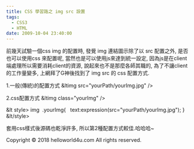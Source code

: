 ```yaml
---
title: CSS 學習路之 img src 設置
tags:
  - CSS3
  - HTML
date: 2009-10-04 23:40:00
---
```


前幾天試驗一個css img 的配置時, 發覺 img 連結圖示除了以 src 配置之外, 是否也可以使用css 來配置呢, 當然也是可以使用js來達到統一設定, 因為js是在client端處理所以需要消耗client的資源, 說起來也不是那麼各師其職的, 為了不讓client的工作量變多, 上網拜了G神後找到了 img src 的 css 配置方式.

1.一般(傳統)的配置方式
&ltimg src="yourPath/yourImg.jpg" />

2.css配置方式
&ltimg class="yourImg" />

&lt style>
img&nbsp;&nbsp;.yourImg{
&nbsp;&nbsp;text:expression(src="yourPath/yourImg.jpg");
}
&lt/style>

套用css樣式後源碼也乾淨許多, 所以第2種配置方式較佳.哈哈哈~<div class="blogger-post-footer">Copyright © 2018 helloworld4u.com All rights reserved.</div>